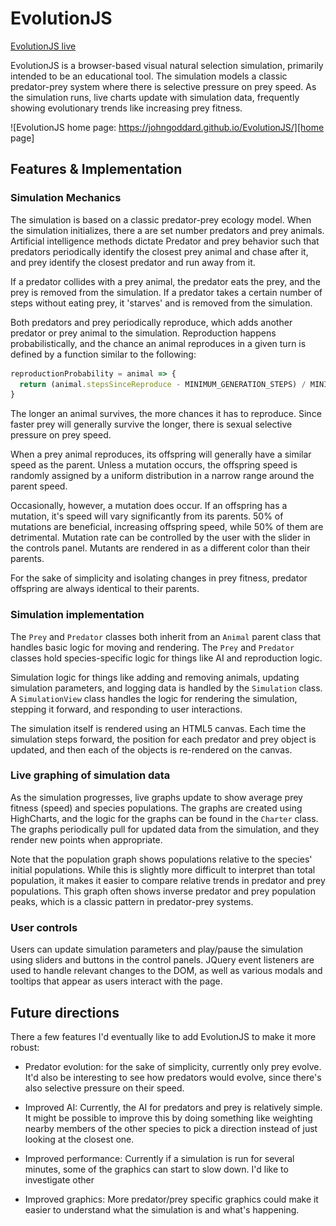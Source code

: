 # EvolutionJS

[EvolutionJS live][prodlink]

EvolutionJS is a browser-based visual natural selection simulation, primarily intended to be an educational tool. The simulation models a classic predator-prey system where there is selective pressure on prey speed. As the simulation runs, live charts update with simulation data, frequently showing evolutionary trends like increasing prey fitness.

![EvolutionJS home page: https://johngoddard.github.io/EvolutionJS/][home page]

## Features & Implementation

### Simulation Mechanics

The simulation is based on a classic predator-prey ecology model. When the simulation initializes, there a are set number predators and prey animals. Artificial intelligence methods dictate Predator and prey behavior such that predators periodically identify the closest prey animal and chase after it, and prey identify the closest predator and run away from it.

If a predator collides with a prey animal, the predator eats the prey, and the prey is removed from the simulation. If a predator takes a certain number of steps without eating prey, it 'starves' and is removed from the simulation.

Both predators and prey periodically reproduce, which adds another predator or prey animal to the simulation. Reproduction happens probabilistically, and the chance an animal reproduces in a given turn is defined by a function similar to the following:

```javascript
reproductionProbability = animal => {
  return (animal.stepsSinceReproduce - MINIMUM_GENERATION_STEPS) / MINIMUM_GENERATION_STEPS;
}
```

The longer an animal survives, the more chances it has to reproduce. Since faster prey will generally survive the longer, there is sexual selective pressure on prey speed.

When a prey animal reproduces, its offspring will generally have a similar speed as the parent. Unless a mutation occurs, the offspring speed is randomly assigned by a uniform distribution in a narrow range around the parent speed.

Occasionally, however, a mutation does occur. If an offspring has a mutation, it's speed will vary significantly from its parents. 50% of mutations are beneficial, increasing offspring speed, while 50% of them are detrimental. Mutation rate can be controlled by the user with the slider in the controls panel. Mutants are rendered in as a different color than their parents.

For the sake of simplicity and isolating changes in prey fitness, predator offspring are always identical to their parents.

### Simulation implementation

The `Prey` and `Predator` classes both inherit from an `Animal` parent class that handles basic logic for moving and rendering. The `Prey` and `Predator` classes hold species-specific logic for things like AI and reproduction logic.

Simulation logic for things like adding and removing animals, updating simulation parameters, and logging data is handled by the `Simulation` class. A `SimulationView` class handles the logic for rendering the simulation, stepping it forward, and responding to user interactions.

The simulation itself is rendered using an HTML5 canvas. Each time the simulation steps forward, the position for each predator and prey object is updated, and then each of the objects is re-rendered on the canvas.

### Live graphing of simulation data

As the simulation progresses, live graphs update to show average prey fitness (speed) and species populations. The graphs are created using HighCharts, and the logic for the graphs can be found in the `Charter` class. The graphs periodically pull for updated data from the simulation, and they render new points when appropriate.

Note that the population graph shows populations relative to the species' initial populations. While this is slightly more difficult to interpret than total population, it makes it easier to compare relative trends in predator and prey populations. This graph often shows inverse predator and prey population peaks, which is a classic pattern in predator-prey systems.

### User controls

Users can update simulation parameters and play/pause the simulation using sliders and buttons in the control panels. JQuery event listeners are used to handle relevant changes to the DOM, as well as various modals and tooltips that appear as users interact with the page.

## Future directions

There a few features I'd eventually like to add EvolutionJS to make it more robust:

- Predator evolution: for the sake of simplicity, currently only prey evolve. It'd also be interesting to see how predators would evolve, since there's also selective pressure on their speed.

- Improved AI: Currently, the AI for predators and prey is relatively simple. It might be possible to improve this by doing something like weighting nearby members of the other species to pick a direction instead of just looking at the closest one.

- Improved performance: Currently if a simulation is run for several minutes, some of the graphics can start to slow down. I'd like to investigate other

- Improved graphics: More predator/prey specific graphics could make it easier to understand what the simulation is and what's happening.

[prodlink]: https://johngoddard.github.io/EvolutionJS/
[home page]: ./docs/screenshots/evolutionjs.png "EvolutionJS home page"
